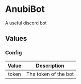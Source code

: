 # AnubiBot

A useful discord bot

## Values
### Config
| Value |       Description     |
|:-----:|:---------------------:|
| token |  The token of the bot |

